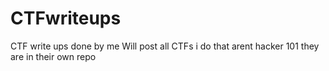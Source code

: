 # CTFwriteups
CTF write ups done by me
Will post all CTFs i do that arent hacker 101 they are in their own repo
